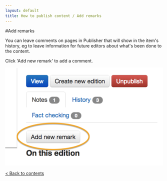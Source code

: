 ```yaml
---
layout: default
title: How to publish content / Add remarks
---
```


#Add remarks

You can leave comments on pages in Publisher that will show in the item's history, eg to leave information for future editors about what's been done to the content.

Click 'Add new remark' to add a comment.

![Add new remark 1](add-remark-1.png)

[< Back to contents](http://alphagov.github.io/inside-government-admin-guide/)
